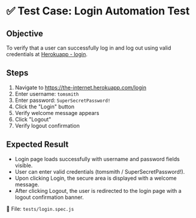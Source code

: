 # ✅ Test Case: Login Automation Test

## Objective
To verify that a user can successfully log in and log out using valid credentials at [Herokuapp - login](https://the-internet.herokuapp.com/login).

## Steps
1. Navigate to https://the-internet.herokuapp.com/login
2. Enter username: `tomsmith`
3. Enter password: `SuperSecretPassword!`
4. Click the "Login" button
5. Verify welcome message appears
6. Click "Logout"
7. Verify logout confirmation

## Expected Result
- Login page loads successfully with username and password fields visible.
- User can enter valid credentials (tomsmith / SuperSecretPassword!).
- Upon clicking Login, the secure area is displayed with a welcome message.
- After clicking Logout, the user is redirected to the login page with a logout confirmation banner.

📁 File: `tests/login.spec.js`


